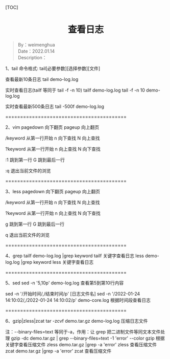 [TOC]

<h1 align="center">查看日志</h1>

> By：weimenghua  
> Date：2022.01.14  
> Description：  



1、tail
命令格式: tail[必要参数][选择参数][文件]

查看最新10条日志
tail demo-log.log

实时查看日志(tailf 等同于 tail -f -n 10)
tailf demo-log.log
tail -f -n 10 demo-log.log

实时查看最新500条日志
tail -500f demo-log.log

=========================================

2、vim
pagedown 向下翻页
pageup   向上翻页

/keyword 从第一行开始
n 向下查找
N 向上查找

?keyword 从第一行开始
n 向上查找
N 向下查找

:1 跳到第一行
G 跳到最后一行

:q 退出当前文件的浏览

=========================================

3、less
pagedown 向下翻页
pageup   向上翻页

/keyword 从第一行开始
n 向下查找
N 向上查找

?keyword 从第一行开始
n 向上查找
N 向下查找

g 跳到第一行
G 跳到最后一行

q 退出当前文件的浏览

=========================================

4、grep
tailf demo-log.log |grep keyword  tailf 关键字查看日志
less demo-log.log |grep keyword   less 关键字查看日志

=========================================

5、sed
sed -n '5,10p' demo-log.log  查看第5到第10行内容

sed -n '/开始时间/,/结束时间/p' [日志文件名]
sed -n '/2022-01-24 14:10:02/,/2022-01-24 14:10:02/p' demo-core.log  根据时间段查看日志

=========================================

6、gzip|zless|zcat
tar -zcvf demo.tar.gz demo-log.log   压缩日志文件

注：--binary-files=text 等同于-a，作用：让 grep 把二进制文件等同文本文件处理
gzip -dc  demo.tar.gz | grep --binary-files=text -1 'error' --color  gzip 根据关键字查看压缩文件
zless demo.tar.gz |grep -a 'error'  zless 查看压缩文件
zcat demo.tar.gz |grep -a 'error'   zcat 查看压缩文件